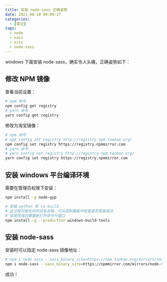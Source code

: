 ```yaml
---
title: 安装 node-sass 正确姿势
date: 2021-08-10 09:09:27
categories:
  - [笔记]
tags:
  - node
  - sass
  - scss
  - node-sass
---
```


windows 下面安装 node-sass，确实令人头痛，正确姿势如下：

## 修改 NPM 镜像

查看当前设置：

```sh
# npm 命令
npm config get registry
# yarn 命令
yarn config get registry
```

修改为淘宝镜像：

```sh
# npm 命令
# npm config set registry http://registry.npm.taobao.org/
npm config set registry https://registry.npmmirror.com
# yarn 命令
# yarn config set registry http://registry.npm.taobao.org/
yarn config set registry https://registry.npmmirror.com
```

## 安装 windows 平台编译环境

需要在管理员权限下安装：

```sh
npm install -g node-gyp

# 安装 python 和 vs-build
# 此过程可能长时间没有反映，可从控制面板中检查是否安装成功
# 安装完成后要重新打开命令行窗口
npm install -g --production windows-build-tools
```

## 安装 node-sass

安装时可以指定 node-sass 镜像地址：

```sh
# npm i node-sass --sass_binary_site=https://npm.taobao.org/mirrors/node-sass/
npm i node-sass --sass_binary_site=https://npmmirror.com/mirrors/node-sass/
```

成功！

